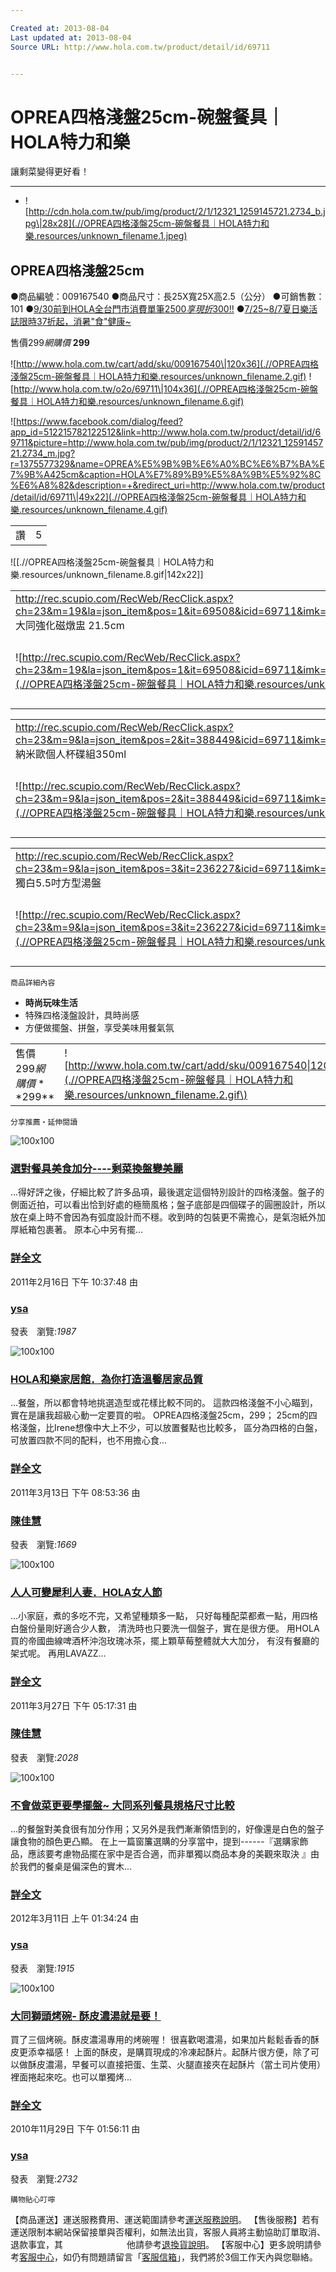 ```yaml
---

Created at: 2013-08-04
Last updated at: 2013-08-04
Source URL: http://www.hola.com.tw/product/detail/id/69711


---
```


# OPREA四格淺盤25cm-碗盤餐具｜HOLA特力和樂


讓剩菜變得更好看！

* * *

* ![http://cdn.hola.com.tw/pub/img/product/2/1/12321_1259145721.2734_b.jpg\|28x28](.//OPREA四格淺盤25cm-碗盤餐具｜HOLA特力和樂.resources/unknown_filename.1.jpeg)

## OPREA四格淺盤25cm

●商品編號：009167540
●商品尺寸：長25X寬25X高2.5（公分）
●可銷售數：101
●[9/30前到HOLA全台門市消費單筆$2500享現折$300!!](http://www.hola.com.tw/edm/130701_HOLAO2O)
●[7/25~8/7夏日樂活誌限時37折起，消暑"食"健康~](http://www.hola.com.tw/edm/130725_health)

售價$299
網購價$ **299**

![http://www.hola.com.tw/cart/add/sku/009167540\|120x36](.//OPREA四格淺盤25cm-碗盤餐具｜HOLA特力和樂.resources/unknown_filename.2.gif) ![http://www.hola.com.tw/o2o/69711\|104x36](.//OPREA四格淺盤25cm-碗盤餐具｜HOLA特力和樂.resources/unknown_filename.6.gif)

![https://www.facebook.com/dialog/feed?app_id=512215782122512&link=http://www.hola.com.tw/product/detail/id/69711&picture=http://www.hola.com.tw/pub/img/product/2/1/12321_1259145721.2734_m.jpg?r=1375577329&name=OPREA%E5%9B%9B%E6%A0%BC%E6%B7%BA%E7%9B%A425cm&caption=HOLA%E7%89%B9%E5%8A%9B%E5%92%8C%E6%A8%82&description=+&redirect_uri=http://www.hola.com.tw/product/detail/id/69711\|49x22](.//OPREA四格淺盤25cm-碗盤餐具｜HOLA特力和樂.resources/unknown_filename.4.gif)

|     |     |
| --- | --- |
| 讚   | 5   |

![[.//OPREA四格淺盤25cm-碗盤餐具｜HOLA特力和樂.resources/unknown_filename.8.gif\|142x22]]

|     |     |
| --- | --- |
| <http://rec.scupio.com/RecWeb/RecClick.aspx?ch=23&m=19&la=json_item&pos=1&it=69508&icid=69711&imk=u_23_201308040849099897211795i0&cc=p51f5d01b86d12&vpt=2&u=http%3a%2f%2fwww.hola.com.tw%2fproduct%2fdetail%2fid%2f69508><br>大同強化磁燉盅 21.5cm |     |
| ![http://rec.scupio.com/RecWeb/RecClick.aspx?ch=23&m=19&la=json_item&pos=1&it=69508&icid=69711&imk=u_23_201308040849099897211795i0&cc=p51f5d01b86d12&vpt=2&u=http%3a%2f%2fwww.hola.com.tw%2fproduct%2fdetail%2fid%2f69508\|80x80](.//OPREA四格淺盤25cm-碗盤餐具｜HOLA特力和樂.resources/unknown_filename.jpeg\) | 特價$339<br>售價$339<br>![http://www.hola.com.tw/cart/add/sku/009167337\|60x24](.//OPREA四格淺盤25cm-碗盤餐具｜HOLA特力和樂.resources/unknown_filename.7.gif\) |

|     |     |
| --- | --- |
| <http://rec.scupio.com/RecWeb/RecClick.aspx?ch=23&m=9&la=json_item&pos=2&it=388449&icid=69711&imk=u_23_201308040849099897211795i0&cc=p51f5d01b86d12&vpt=2&u=http%3a%2f%2fwww.hola.com.tw%2fproduct%2fdetail%2fid%2f388449><br>納米歐個人杯碟組350ml |     |
| ![http://rec.scupio.com/RecWeb/RecClick.aspx?ch=23&m=9&la=json_item&pos=2&it=388449&icid=69711&imk=u_23_201308040849099897211795i0&cc=p51f5d01b86d12&vpt=2&u=http%3a%2f%2fwww.hola.com.tw%2fproduct%2fdetail%2fid%2f388449\|80x80](.//OPREA四格淺盤25cm-碗盤餐具｜HOLA特力和樂.resources/unknown_filename.3.jpeg\) | 特價$249<br>售價$249<br>![http://www.hola.com.tw/cart/add/sku/016009311\|60x24](.//OPREA四格淺盤25cm-碗盤餐具｜HOLA特力和樂.resources/unknown_filename.7.gif\) |

|     |     |
| --- | --- |
| <http://rec.scupio.com/RecWeb/RecClick.aspx?ch=23&m=9&la=json_item&pos=3&it=236227&icid=69711&imk=u_23_201308040849099897211795i0&cc=p51f5d01b86d12&vpt=2&u=http%3a%2f%2fwww.hola.com.tw%2fproduct%2fdetail%2fid%2f236227><br>獨白5.5吋方型湯盤 |     |
| ![http://rec.scupio.com/RecWeb/RecClick.aspx?ch=23&m=9&la=json_item&pos=3&it=236227&icid=69711&imk=u_23_201308040849099897211795i0&cc=p51f5d01b86d12&vpt=2&u=http%3a%2f%2fwww.hola.com.tw%2fproduct%2fdetail%2fid%2f236227\|80x80](.//OPREA四格淺盤25cm-碗盤餐具｜HOLA特力和樂.resources/unknown_filename.5.jpeg\) | 特價$159<br>售價$199<br>![http://www.hola.com.tw/cart/add/sku/009473610\|60x24](.//OPREA四格淺盤25cm-碗盤餐具｜HOLA特力和樂.resources/unknown_filename.7.gif\) |

	商品詳細內容

* **時尚玩味生活**
* 特殊四格淺盤設計，具時尚感
* 方便做擺盤、拼盤，享受美味用餐氣氛

|     |     |
| --- | --- |
| 售價$299 網購價**$299** | ![http://www.hola.com.tw/cart/add/sku/009167540\|120x36](.//OPREA四格淺盤25cm-碗盤餐具｜HOLA特力和樂.resources/unknown_filename.2.gif\) |

	分享推薦‧延伸閱讀

![100x100](http://www.sharer.com.tw/upload/member/922/021607341892223_m.jpg)

### [選對餐具美食加分----剩菜換盤變美麗](http://www.sharer.com.tw/article/contents.aspx?article_id=839&cookie=false)

...得好評之後，仔細比較了許多品項，最後選定這個特別設計的四格淺盤。盤子的側面近拍，可以看出恰到好處的極簡風格；盤子底部是四個碟子的圓圈設計，所以放在桌上時不會因為有弧度設計而不穩。收到時的包裝更不需擔心，是氣泡紙外加厚紙箱包裹著。 原本心中另有擺...

### [詳全文](http://www.sharer.com.tw/article/contents.aspx?article_id=839&cookie=false)

2011年2月16日 下午 10:37:48 由

### [ysa](http://www.sharer.com.tw/article/contents.aspx?article_id=839&cookie=false)

發表　瀏覽:_1987_

![100x100](http://www.sharer.com.tw/upload/member/2046/031308361263052_m.JPG)

### [HOLA和樂家居館．為你打造溫馨居家品質](http://www.sharer.com.tw/article/contents.aspx?article_id=985&cookie=false)

...餐盤，所以都會特地挑選造型或花樣比較不同的。 這款四格淺盤不小心瞄到，實在是讓我超級心動一定要買的啦。 OPREA四格淺盤25cm，299； 25cm的四格淺盤，比Irene想像中大上不少，可以放置餐點也比較多， 區分為四格的白盤，可放置四款不同的配料，也不用擔心食...

### [詳全文](http://www.sharer.com.tw/article/contents.aspx?article_id=985&cookie=false)

2011年3月13日 下午 08:53:36 由

### [陳佳慧](http://www.sharer.com.tw/article/contents.aspx?article_id=985&cookie=false)

發表　瀏覽:_1669_

![100x100](http://www.sharer.com.tw/upload/member/2046/032705121054654_m.JPG)

### [人人可變犀利人妻．HOLA女人節](http://www.sharer.com.tw/article/contents.aspx?article_id=1062&cookie=false)

...小家庭，煮的多吃不完，又希望種類多一點， 只好每種配菜都煮一點，用四格白盤份量剛好適合少人數， 清洗時也只要洗一個盤子，實在是很方便。 用HOLA買的帝國曲線啤酒杯沖泡玫瑰冰茶，擺上顆草莓整體就大大加分， 有沒有餐廳的架式呢。 再用LAVAZZ...

### [詳全文](http://www.sharer.com.tw/article/contents.aspx?article_id=1062&cookie=false)

2011年3月27日 下午 05:17:31 由

### [陳佳慧](http://www.sharer.com.tw/article/contents.aspx?article_id=1062&cookie=false)

發表　瀏覽:_2028_

![100x100](http://www.sharer.com.tw/upload/member/922/031112054191093_m.JPG)

### [不會做菜更要學擺盤~ 大同系列餐具規格尺寸比較](http://www.sharer.com.tw/article/contents.aspx?article_id=2286&cookie=false)

...的餐盤對美食很有加分作用；又另外是我們漸漸領悟到的，好像還是白色的盤子讓食物的顏色更凸顯。 在上一篇窗簾選購的分享當中，提到------『選購家飾品，應該要考慮物品擺在家中是否合適，而非單獨以商品本身的美觀來取決 』由於我們的餐桌是偏深色的實木...

### [詳全文](http://www.sharer.com.tw/article/contents.aspx?article_id=2286&cookie=false)

2012年3月11日 上午 01:34:24 由

### [ysa](http://www.sharer.com.tw/article/contents.aspx?article_id=2286&cookie=false)

發表　瀏覽:_1915_

![100x100](http://www.sharer.com.tw/upload/member/922/112901504538809_m.jpg)

### [大同獅頭烤碗- 酥皮濃湯就是要！](http://www.sharer.com.tw/article/contents.aspx?article_id=365&cookie=false)

買了三個烤碗。酥皮濃湯專用的烤碗喔！ 很喜歡喝濃湯，如果加片鬆鬆香香的酥皮更添幸福感！ 上面的酥皮，是購買現成的冷凍起酥片。起酥片很方便，除了可以做酥皮濃湯，早餐可以直接把蛋、生菜、火腿直接夾在起酥片（當土司片使用）裡面捲起來吃。也可以單獨烤...

### [詳全文](http://www.sharer.com.tw/article/contents.aspx?article_id=365&cookie=false)

2010年11月29日 下午 01:56:11 由

### [ysa](http://www.sharer.com.tw/article/contents.aspx?article_id=365&cookie=false)

發表　瀏覽:_2732_

	購物貼心叮嚀
【商品運送】運送服務費用、運送範圍請參考[運送服務說明](http://www.hola.com.tw/service/)。
【售後服務】若有運送限制本網站保留接單與否權利，如無法出貨，客服人員將主動協助訂單取消、退款事宜，其
　　　　　　　他請參考[退換貨說明](http://www.hola.com.tw/service/)。
【客服中心】更多說明請參考[客服中心](http://www.hola.com.tw/service/)，如仍有問題請留言「[客服信箱](http://www.hola.com.tw/service/form)」，我們將於3個工作天內與您聯絡。


